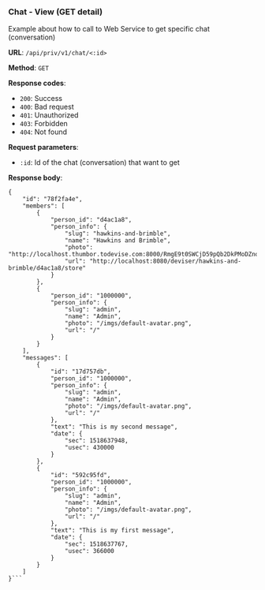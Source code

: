 ### Chat - View (GET detail)

Example about how to call to Web Service to get specific chat (conversation)

**URL**: `/api/priv/v1/chat/<:id>`

**Method**: `GET`

**Response codes**: 
* `200`: Success
* `400`: Bad request
* `401`: Unauthorized
* `403`: Forbidden
* `404`: Not found
  
**Request parameters**:
* `:id`: Id of the chat (conversation) that want to get
  
**Response body**:

```
{
    "id": "78f2fa4e",
    "members": [
        {
            "person_id": "d4ac1a8",
            "person_info": {
                "slug": "hawkins-and-brimble",
                "name": "Hawkins and Brimble",
                "photo": "http://localhost.thumbor.todevise.com:8000/RmgE9t0SWCjD59pQb2DkPMoDZno=/155x155//uploads/deviser/d4ac1a8/person.profile.cropped.5a044d7950916.png",
                "url": "http://localhost:8080/deviser/hawkins-and-brimble/d4ac1a8/store"
            }
        },
        {
            "person_id": "1000000",
            "person_info": {
                "slug": "admin",
                "name": "Admin",
                "photo": "/imgs/default-avatar.png",
                "url": "/"
            }
        }
    ],
    "messages": [
        {
            "id": "17d757db",
            "person_id": "1000000",
            "person_info": {
                "slug": "admin",
                "name": "Admin",
                "photo": "/imgs/default-avatar.png",
                "url": "/"
            },
            "text": "This is my second message",
            "date": {
                "sec": 1518637948,
                "usec": 430000
            }
        },
        {
            "id": "592c95fd",
            "person_id": "1000000",
            "person_info": {
                "slug": "admin",
                "name": "Admin",
                "photo": "/imgs/default-avatar.png",
                "url": "/"
            },
            "text": "This is my first message",
            "date": {
                "sec": 1518637767,
                "usec": 366000
            }
        }
    ]
}```

